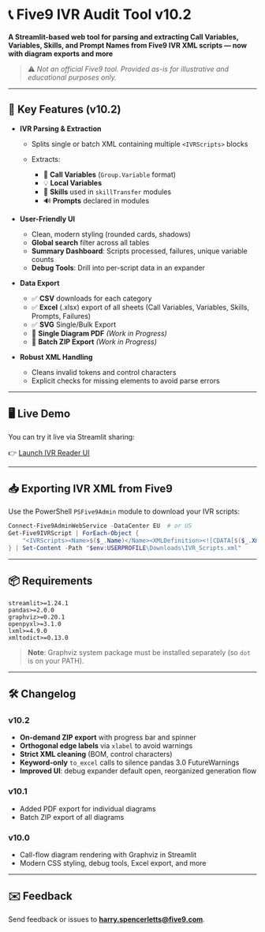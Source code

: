# 📞 Five9 IVR Audit Tool v10.2

**A Streamlit-based web tool for parsing and extracting Call Variables, Variables, Skills, and Prompt Names from Five9 IVR XML scripts — now with diagram exports and more**

> ⚠️ *Not an official Five9 tool. Provided *as-is* for illustrative and educational purposes only.*

---

## 🧠 Key Features (v10.2)

* **IVR Parsing & Extraction**

  * Splits single or batch XML containing multiple `<IVRScripts>` blocks
  * Extracts:

    * 🔁 **Call Variables** (`Group.Variable` format)
    * 💡 **Local Variables**
    * 🎯 **Skills** used in `skillTransfer` modules
    * 🔊 **Prompts** declared in modules

* **User-Friendly UI**

  * Clean, modern styling (rounded cards, shadows)
  * **Global search** filter across all tables
  * **Summary Dashboard**: Scripts processed, failures, unique variable counts
  * **Debug Tools**: Drill into per-script data in an expander

* **Data Export**
  
  * ✅ **CSV** downloads for each category
  * ✅ **Excel** (.xlsx) export of all sheets (Call Variables, Variables, Skills, Prompts, Failures)
  * ✅ **SVG** Single/Bulk Export
  * 🚧 **Single Diagram PDF** *(Work in Progress)*
  * 🚧 **Batch ZIP Export** *(Work in Progress)*

* **Robust XML Handling**

  * Cleans invalid tokens and control characters
  * Explicit checks for missing elements to avoid parse errors

---

## 🖥️ Live Demo

You can try it live via Streamlit sharing:

👉 [Launch IVR Reader UI](https://hsltam.com/)

---

## 📥 Exporting IVR XML from Five9

Use the PowerShell `PSFive9Admin` module to download your IVR scripts:

```powershell
Connect-Five9AdminWebService -DataCenter EU  # or US
Get-Five9IVRScript | ForEach-Object {
    "<IVRScripts><Name>$($_.Name)</Name><XMLDefinition><![CDATA[$($_.XmlDefinition)]]></XMLDefinition></IVRScripts>"
} | Set-Content -Path "$env:USERPROFILE\Downloads\IVR_Scripts.xml"
```

---

## 📦 Requirements

```text
streamlit>=1.24.1
pandas>=2.0.0
graphviz>=0.20.1
openpyxl>=3.1.0
lxml>=4.9.0
xmltodict>=0.13.0
```

> **Note**: Graphviz system package must be installed separately (so `dot` is on your PATH).

---

## 🛠️ Changelog

### v10.2

* **On-demand ZIP export** with progress bar and spinner
* **Orthogonal edge labels** via `xlabel` to avoid warnings
* **Strict XML cleaning** (BOM, control characters)
* **Keyword-only** `to_excel` calls to silence pandas 3.0 FutureWarnings
* **Improved UI**: debug expander default open, reorganized generation flow

### v10.1

* Added PDF export for individual diagrams
* Batch ZIP export of all diagrams

### v10.0

* Call-flow diagram rendering with Graphviz in Streamlit
* Modern CSS styling, debug tools, Excel export, and more

---

## ✉️ Feedback

Send feedback or issues to **[harry.spencerletts@five9.com](mailto:harry.spencerletts@five9.com)**.
